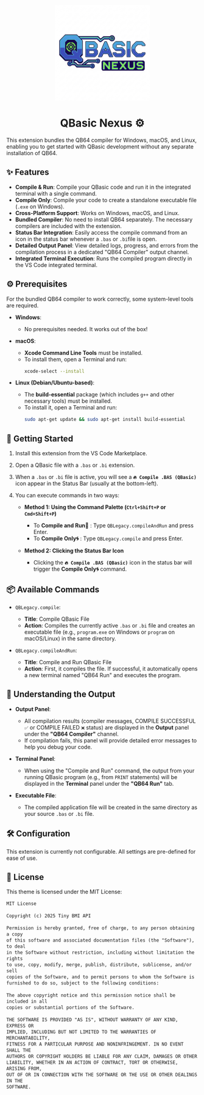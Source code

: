 <div align="center">
  <img src="/image/QBasicNexus.png" alt="QBasicNexus Icon" width="250" height="250" />
</div>
<div align="center">
  <h1>QBasic Nexus ⚙️</h1>
</div>



This extension bundles the QB64 compiler for Windows, macOS, and Linux, enabling you to get started with QBasic development without any separate installation of QB64.

 <!-- You can replace this with a real screenshot of the extension in action -->

## ✨ Features

*   **Compile & Run**: Compile your QBasic code and run it in the integrated terminal with a single command.
*   **Compile Only**: Compile your code to create a standalone executable file (`.exe` on Windows).
*   **Cross-Platform Support**: Works on Windows, macOS, and Linux.
*   **Bundled Compiler**: No need to install QB64 separately. The necessary compilers are included with the extension.
*   **Status Bar Integration**: Easily access the compile command from an icon in the status bar whenever a `.bas` or `.bi`file is open.
*   **Detailed Output Panel**: View detailed logs, progress, and errors from the compilation process in a dedicated "QB64 Compiler" output channel.
*   **Integrated Terminal Execution**: Runs the compiled program directly in the VS Code integrated terminal.

## ⚙️ Prerequisites

For the bundled QB64 compiler to work correctly, some system-level tools are required.

*   **Windows**:
    *   No prerequisites needed. It works out of the box!

*   **macOS**:
    *   **Xcode Command Line Tools** must be installed.
    *   To install them, open a Terminal and run:
        ```sh
        xcode-select --install
        ```

*   **Linux (Debian/Ubuntu-based)**:
    *   The **build-essential** package (which includes `g++` and other necessary tools) must be installed.
    *   To install it, open a Terminal and run:
        ```sh
        sudo apt-get update && sudo apt-get install build-essential
        ```

## 🚀 Getting Started

1.  Install this extension from the VS Code Marketplace.
2.  Open a QBasic file with a `.bas` or `.bi`  extension.
3.  When a `.bas` or `.bi` file is active, you will see a **`🔥 Compile .BAS (QBasic)`** icon appear in the Status Bar (usually at the bottom-left).
4.  You can execute commands in two ways:

    *   **Method 1: Using the Command Palette (`Ctrl+Shift+P` or `Cmd+Shift+P`)**
        *   To **Compile and Run🚀** : Type `QBLegacy.compileAndRun` and press Enter.
        *   To **Compile Only🌀** : Type `QBLegacy.compile` and press Enter.

    *   **Method 2: Clicking the Status Bar Icon**
        *   Clicking the **`🔥 Compile .BAS (QBasic)`** icon in the status bar will trigger the **Compile Only🌀** command.

## 📦 Available Commands

*   `QBLegacy.compile`:
    *   **Title**: Compile QBasic File
    *   **Action**: Compiles the currently active `.bas` or `.bi` file and creates an executable file (e.g., `program.exe` on Windows or `program` on macOS/Linux) in the same directory.

*   `QBLegacy.compileAndRun`:
    *   **Title**: Compile and Run QBasic File
    *   **Action**: First, it compiles the file. If successful, it automatically opens a new terminal named "QB64 Run" and executes the program.

## 📄 Understanding the Output

*   **Output Panel**:
    *   All compilation results (compiler messages, COMPILE SUCCESSFUL `✅` or COMPILE FAILED `❌` status) are displayed in the **Output** panel under the **"QB64 Compiler"** channel.
    *   If compilation fails, this panel will provide detailed error messages to help you debug your code.

*   **Terminal Panel**:
    *   When using the "Compile and Run" command, the output from your running QBasic program (e.g., from `PRINT` statements) will be displayed in the **Terminal** panel under the **"QB64 Run"** tab.

*   **Executable File**:
    *   The compiled application file will be created in the same directory as your source `.bas` or `.bi` file.

## 🛠️ Configuration

This extension is currently not configurable. All settings are pre-defined for ease of use.

## 📄 License

This theme is licensed under the MIT License:


```
MIT License

Copyright (c) 2025 Tiny BMI API

Permission is hereby granted, free of charge, to any person obtaining a copy
of this software and associated documentation files (the "Software"), to deal
in the Software without restriction, including without limitation the rights
to use, copy, modify, merge, publish, distribute, sublicense, and/or sell
copies of the Software, and to permit persons to whom the Software is
furnished to do so, subject to the following conditions:

The above copyright notice and this permission notice shall be included in all
copies or substantial portions of the Software.

THE SOFTWARE IS PROVIDED "AS IS", WITHOUT WARRANTY OF ANY KIND, EXPRESS OR
IMPLIED, INCLUDING BUT NOT LIMITED TO THE WARRANTIES OF MERCHANTABILITY,
FITNESS FOR A PARTICULAR PURPOSE AND NONINFRINGEMENT. IN NO EVENT SHALL THE
AUTHORS OR COPYRIGHT HOLDERS BE LIABLE FOR ANY CLAIM, DAMAGES OR OTHER
LIABILITY, WHETHER IN AN ACTION OF CONTRACT, TORT OR OTHERWISE, ARISING FROM,
OUT OF OR IN CONNECTION WITH THE SOFTWARE OR THE USE OR OTHER DEALINGS IN THE
SOFTWARE.
```